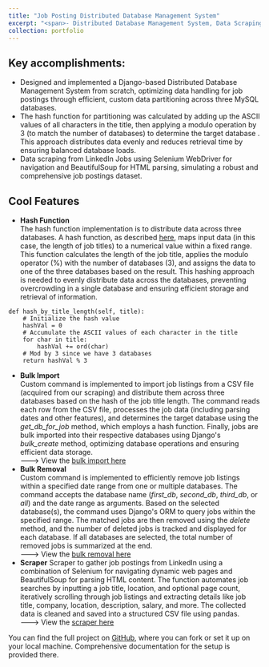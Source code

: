 ```yaml
---
title: "Job Posting Distributed Database Management System"
excerpt: "<span>- Distributed Database Management System, Data Scraping, Custom Hash Partitioning</span><br/>- Python, Django, MySQL, Selenium WebDriver, BeautifulSoup<br/><br/>Developed a Django-based Distributed Database Management System for job postings from scratch, utilizing a custom hash function to partition data across 3 MySQL databases. The dataset was obtained by scraping LinkedIn Jobs using Selenium WebDriver for automated navigation and BeautifulSoup for HTML parsing.<br/><img src='/images/django.PNG'>"
collection: portfolio
---
```


Key accomplishments:
---
- Designed and implemented a Django-based Distributed Database Management System from scratch, optimizing data handling for job postings through efficient, custom data partitioning across three MySQL databases.
- The hash function for partitioning was calculated by adding up the ASCII values of all characters in the title, then applying a modulo operation by 3 (to match the number of databases) to determine the target database . This approach distributes data evenly and reduces retrieval time by ensuring balanced database loads.
- Data scraping from LinkedIn Jobs using Selenium WebDriver for navigation and BeautifulSoup for HTML parsing, simulating a robust and comprehensive job postings dataset.

Cool Features
---
- **Hash Function**  
The hash function implementation is to distribute data across three databases. A hash function, as described <a href="https://pages.cs.wisc.edu/~siff/CS367/Notes/hash.html" target="_blank">here</a>, maps input data (in this case, the length of job titles) to a numerical value within a fixed range. This function calculates the length of the job title, applies the modulo operator (%) with the number of databases (3), and assigns the data to one of the three databases based on the result. This hashing approach is needed to evenly distribute data across the databases, preventing overcrowding in a single database and ensuring efficient storage and retrieval of information.  
```
def hash_by_title_length(self, title):
    # Initialize the hash value
    hashVal = 0
    # Accumulate the ASCII values of each character in the title
    for char in title:
        hashVal += ord(char)
    # Mod by 3 since we have 3 databases
    return hashVal % 3
```
- **Bulk Import**  
Custom command is implemented to import job listings from a CSV file (acquired from our scraping) and distribute them across three databases based on the hash of the job title length. The command reads each row from the CSV file, processes the job data (including parsing dates and other features), and determines the target database using the *get_db_for_job* method, which employs a hash function. Finally, jobs are bulk imported into their respective databases using Django's *bulk_create* method, optimizing database operations and ensuring efficient data storage.  
---> View the <a href="https://github.com/kikossik/Job-Posting-Distributed-Database-Management-System/blob/main/django_project/blog/management/commands/import_jobs.py" target="_blank">bulk import here</a>  
- **Bulk Removal**  
Custom command is implemented to efficiently remove job listings within a specified date range from one or multiple databases. The command accepts the database name (*first_db*, *second_db*, *third_db*, or *all*) and the date range as arguments. Based on the selected database(s), the command uses Django's ORM to query jobs within the specified range. The matched jobs are then removed using the *delete* method, and the number of deleted jobs is tracked and displayed for each database. If all databases are selected, the total number of removed jobs is summarized at the end.  
---> View the <a href="https://github.com/kikossik/Job-Posting-Distributed-Database-Management-System/blob/main/django_project/blog/management/commands/remove_jobs.py" target="_blank">bulk removal here</a>  
- **Scraper**
Scraper to gather job postings from LinkedIn using a combination of Selenium for navigating dynamic web pages and BeautifulSoup for parsing HTML content. The function automates job searches by inputting a job title, location, and optional page count, iteratively scrolling through job listings and extracting details like job title, company, location, description, salary, and more. The collected data is cleaned and saved into a structured CSV file using pandas.  
---> View the <a href="https://github.com/kikossik/Job-Posting-Distributed-Database-Management-System/blob/main/linkedin_scrape.py" target="_blank">scraper here</a>  


You can find the full project on <a href="https://github.com/kikossik/Job-Posting-Distributed-Database-Management-System" target="_blank">GitHub</a>, where you can fork or set it up on your local machine. Comprehensive documentation for the setup is provided there.